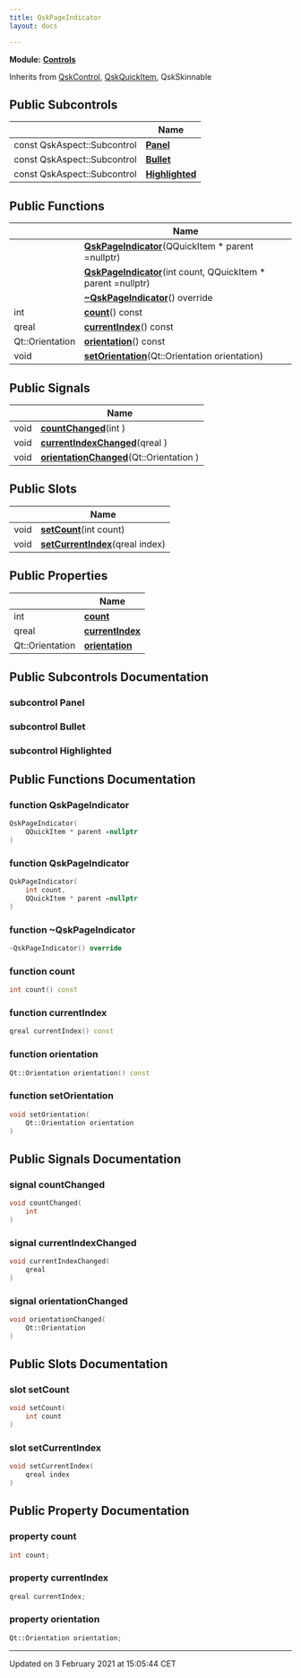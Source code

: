 ```yaml
---
title: QskPageIndicator
layout: docs

---
```



**Module:** **[Controls](/docs/modules/group__Controls/)**



Inherits from [QskControl](/docs/classes/classQskControl/), [QskQuickItem](/docs/classes/classQskQuickItem/), QskSkinnable

## Public Subcontrols

|                | Name           |
| -------------- | -------------- |
| const QskAspect::Subcontrol | **[Panel](/docs/classes/classQskPageIndicator/#subcontrol-panel)**  |
| const QskAspect::Subcontrol | **[Bullet](/docs/classes/classQskPageIndicator/#subcontrol-bullet)**  |
| const QskAspect::Subcontrol | **[Highlighted](/docs/classes/classQskPageIndicator/#subcontrol-highlighted)**  |

## Public Functions

|                | Name           |
| -------------- | -------------- |
| | **[QskPageIndicator](/docs/classes/classQskPageIndicator/#function-qskpageindicator)**(QQuickItem * parent =nullptr) |
| | **[QskPageIndicator](/docs/classes/classQskPageIndicator/#function-qskpageindicator)**(int count, QQuickItem * parent =nullptr) |
| | **[~QskPageIndicator](/docs/classes/classQskPageIndicator/#function-~qskpageindicator)**() override |
| int | **[count](/docs/classes/classQskPageIndicator/#function-count)**() const |
| qreal | **[currentIndex](/docs/classes/classQskPageIndicator/#function-currentindex)**() const |
| Qt::Orientation | **[orientation](/docs/classes/classQskPageIndicator/#function-orientation)**() const |
| void | **[setOrientation](/docs/classes/classQskPageIndicator/#function-setorientation)**(Qt::Orientation orientation) |

## Public Signals

|                | Name           |
| -------------- | -------------- |
| void | **[countChanged](/docs/classes/classQskPageIndicator/#signal-countchanged)**(int ) |
| void | **[currentIndexChanged](/docs/classes/classQskPageIndicator/#signal-currentindexchanged)**(qreal ) |
| void | **[orientationChanged](/docs/classes/classQskPageIndicator/#signal-orientationchanged)**(Qt::Orientation ) |

## Public Slots

|                | Name           |
| -------------- | -------------- |
| void | **[setCount](/docs/classes/classQskPageIndicator/#slot-setcount)**(int count) |
| void | **[setCurrentIndex](/docs/classes/classQskPageIndicator/#slot-setcurrentindex)**(qreal index) |

## Public Properties

|                | Name           |
| -------------- | -------------- |
| int | **[count](/docs/classes/classQskPageIndicator/#property-count)**  |
| qreal | **[currentIndex](/docs/classes/classQskPageIndicator/#property-currentindex)**  |
| Qt::Orientation | **[orientation](/docs/classes/classQskPageIndicator/#property-orientation)**  |

## Public Subcontrols Documentation

### subcontrol Panel




### subcontrol Bullet




### subcontrol Highlighted




## Public Functions Documentation

### function QskPageIndicator

```cpp
QskPageIndicator(
    QQuickItem * parent =nullptr
)
```


### function QskPageIndicator

```cpp
QskPageIndicator(
    int count,
    QQuickItem * parent =nullptr
)
```


### function ~QskPageIndicator

```cpp
~QskPageIndicator() override
```


### function count

```cpp
int count() const
```


### function currentIndex

```cpp
qreal currentIndex() const
```


### function orientation

```cpp
Qt::Orientation orientation() const
```


### function setOrientation

```cpp
void setOrientation(
    Qt::Orientation orientation
)
```


## Public Signals Documentation

### signal countChanged

```cpp
void countChanged(
    int 
)
```


### signal currentIndexChanged

```cpp
void currentIndexChanged(
    qreal 
)
```


### signal orientationChanged

```cpp
void orientationChanged(
    Qt::Orientation 
)
```


## Public Slots Documentation

### slot setCount

```cpp
void setCount(
    int count
)
```


### slot setCurrentIndex

```cpp
void setCurrentIndex(
    qreal index
)
```


## Public Property Documentation

### property count

```cpp
int count;
```


### property currentIndex

```cpp
qreal currentIndex;
```


### property orientation

```cpp
Qt::Orientation orientation;
```


-------------------------------

Updated on  3 February 2021 at 15:05:44 CET